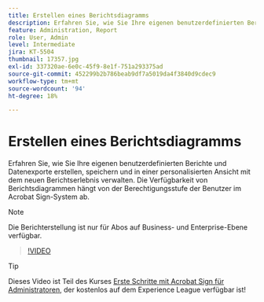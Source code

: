 ```yaml
---
title: Erstellen eines Berichtsdiagramms
description: Erfahren Sie, wie Sie Ihre eigenen benutzerdefinierten Berichte und Datenexporte erstellen, speichern und verwalten.
feature: Administration, Report
role: User, Admin
level: Intermediate
jira: KT-5504
thumbnail: 17357.jpg
exl-id: 337320ae-6e0c-45f9-8e1f-751a293375ad
source-git-commit: 452299b2b786beab9df7a5019da4f3840d9cdec9
workflow-type: tm+mt
source-wordcount: '94'
ht-degree: 18%

---
```


# Erstellen eines Berichtsdiagramms

Erfahren Sie, wie Sie Ihre eigenen benutzerdefinierten Berichte und Datenexporte erstellen, speichern und in einer personalisierten Ansicht mit dem neuen Berichtserlebnis verwalten. Die Verfügbarkeit von Berichtsdiagrammen hängt von der Berechtigungsstufe der Benutzer im Acrobat Sign-System ab.

>[!NOTE]
>
>Die Berichterstellung ist nur für Abos auf Business- und Enterprise-Ebene verfügbar.

>[!VIDEO](https://video.tv.adobe.com/v/33812?quality=12&learn=on&hidetitle=true)

>[!TIP]
>
>Dieses Video ist Teil des Kurses [Erste Schritte mit Acrobat Sign für Administratoren](https://experienceleague.adobe.com/?recommended=Sign-A-1-2020.2), der kostenlos auf dem Experience League verfügbar ist!
